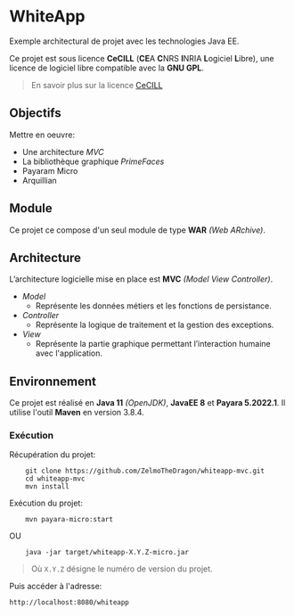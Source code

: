 # WhiteApp

Exemple architectural de projet avec les technologies Java EE.

Ce projet est sous licence **CeCILL** (**CE**A **C**NRS **I**NRIA **L**ogiciel **L**ibre),
une licence de logiciel libre compatible avec la **GNU GPL**.

> En savoir plus sur la licence [CeCILL](http://cecill.info/index.fr.html)

## Objectifs

Mettre en oeuvre:

* Une architecture *MVC*
* La bibliothèque graphique *PrimeFaces*
* Payaram Micro
* Arquillian

## Module

Ce projet ce compose d'un seul module de type **WAR** *(Web ARchive)*.
   
## Architecture

L’architecture logicielle mise en place est **MVC** *(Model View Controller)*.

* *Model*
    * Représente les données métiers et les fonctions de persistance.
* *Controller*
    * Représente la logique de traitement et la gestion des exceptions.
* *View*
    * Représente la partie graphique permettant l’interaction humaine avec l'application.

## Environnement

Ce projet est réalisé en **Java 11** *(OpenJDK)*, **JavaEE 8** et **Payara 5.2022.1**.
Il utilise l'outil **Maven** en version 3.8.4.

### Exécution

Récupération du projet:
~~~
    git clone https://github.com/ZelmoTheDragon/whiteapp-mvc.git
    cd whiteapp-mvc
    mvn install
~~~

Exécution du projet:
~~~
    mvn payara-micro:start
~~~

OU

~~~
    java -jar target/whiteapp-X.Y.Z-micro.jar
~~~

> Où `X.Y.Z` désigne le numéro de version du projet.

Puis accéder à l'adresse:
~~~
http://localhost:8080/whiteapp
~~~
